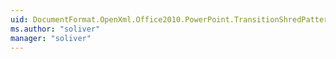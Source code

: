 ```yaml
---
uid: DocumentFormat.OpenXml.Office2010.PowerPoint.TransitionShredPatternValues
ms.author: "soliver"
manager: "soliver"
---
```

